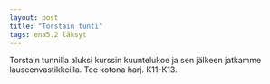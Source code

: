 ```yaml
---
layout: post
title: "Torstain tunti"
tags: ena5.2 läksyt
---
```


Torstain tunnilla aluksi kurssin kuuntelukoe ja sen jälkeen jatkamme lauseenvastikkeilla. Tee kotona harj. K11-K13.